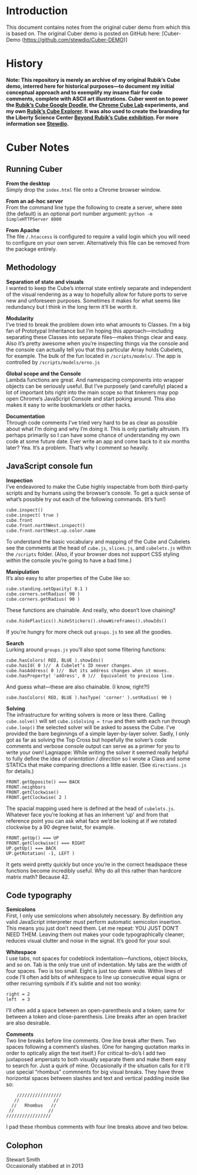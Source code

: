 # Introduction
This document contains notes from the original cuber demo from which this is based on.  The original Cuber demo is posted on GitHub here: [Cuber-Demo (https://github.com/stewdio/Cuber-DEMO)]

# History
**Note: This repository is merely an archive of my original Rubik’s Cube 
demo, interred here for historical purposes—to document my initial conceptual 
approach and to exemplify my insane flair for code comments, complete with 
ASCII art illustrations. Cuber went on to power the 
[Rubik’s Cube Google Doodle](https://www.google.com/doodles/rubiks-cube),
the [Chrome Cube Lab](https://chrome.com/cubelab) experiments, and my own 
[Rubik’s Cube Explorer](http://iamthecu.be). It was also used to create
the branding for the Liberty Science Center 
[Beyond Rubik’s Cube exhibition](http://brc.lsc.org). 
For more information see [Stewdio](http://stewd.io/w/rubikscube).**



# Cuber Notes

Running Cuber
------------------------------------------------------------------------------

__From the desktop__  
Simply drop the `index.html` file onto a Chrome browser window.

__From an ad-hoc server__  
From the command line type the following to create a server, where `8000` 
(the default) is an optional port number argument:
`python -m SimpleHTTPServer 8000`

__From Apache__  
The file `/.htaccess` is configured to require a valid login which you will 
need to configure on your own server. Alternatively this file can be removed
from the package entirely.




Methodology
------------------------------------------------------------------------------

__Separation of state and visuals__  
I wanted to keep the Cube’s internal state entirely separate and independent 
of the visual rendering as a way to hopefully allow for future ports to serve
new and unforeseen purposes. Sometimes it makes for what seems like redundancy
but I think in the long term it’ll be worth it. 

__Modularity__  
I’ve tried to break the problem down into what amounts to Classes. I’m a 
big fan of Prototypal Inheritance but I’m hoping this approach—including 
separating these Classes into separate files—makes things clear and easy.
Also it’s pretty awesome when you’re inspecting things via the console and 
the console can actually tell you that this particular Array holds Cubelets, 
for example. The bulk of the fun located in `/scripts/models/`. The app is 
controlled by `/scripts/models/erno.js`

__Global scope and the Console__  
Lambda functions are great. And namespacing components into wrapper objects
can be seriously useful. But I’ve purposely (and carefully) placed a lot
of important bits right into the main scope so that tinkerers may pop open 
Chrome’s JavaScript Console and start poking around. This also makes it easy 
to write bookmarklets or other hacks.

__Documentation__  
Through code comments I’ve tried very hard to be as clear as possible about
what I’m doing and why I’m doing it. This is only partially altruism. 
It’s perhaps primarily so I can have some chance of understanding my own code
at some future date. Ever write an app and come back to it six months later?
Yea. It’s a problem. That’s why I comment so heavily.




JavaScript console fun
------------------------------------------------------------------------------

__Inspection__  
I’ve endeavored to make the Cube highly inspectable from both third-party 
scripts and by humans using the browser’s console. To get a quick sense of 
what’s possible try out each of the following commands. (It’s fun!)
```
cube.inspect()  
cube.inspect( true )  
cube.front  
cube.front.northWest.inspect()  
cube.front.northWest.up.color.name  
```
To understand the basic vocabulary and mapping of the Cube and Cubelets see 
the comments at the head of `cube.js`, `slices.js`, and `cubelets.js` within
the `/scripts` folder. (Also, if your browser does not support CSS styling 
within the console you’re going to have a bad time.)

__Manipulation__  
It’s also easy to alter properties of the Cube like so:
```
cube.standing.setOpacity( 0.1 )  
cube.corners.setRadius( 90 )  
cube.corners.getRadius( 90 )  
```
These functions are chainable. And really, who doesn’t love chaining?
```
cube.hidePlastics().hideStickers().showWireframes().showIds()
```
If you’re hungry for more check out `groups.js` to see all the goodies.

__Search__  
Lurking around `groups.js` you’ll also spot some filtering functions: 

```
cube.hasColors( RED, BLUE ).showIds()  
cube.hasId( 0 )//  A Cubelet’s ID never changes.  
cube.hasAddress( 0 )//  But its address changes when it moves.  
cube.hasProperty( 'address', 0 )//  Equivalent to previous line.  
```
And guess what—these are also chainable. (I know, right?!)
```
cube.hasColors( RED, BLUE ).hasType( 'corner' ).setRadius( 90 )
```

__Solving__  
The infrastructure for writing solvers is more or less there. Calling 
`cube.solve()` will set `cube.isSolving = true` and then with each run through
`cube.loop()` the selected solver will be asked to assess the Cube. I’ve 
provided the bare beginnings of a simple layer-by-layer solver. Sadly, I only 
got as far as solving the Top Cross but hopefully the solver’s code comments 
and verbose console output can serve as a primer for you to write your own!
Lagniappe: While writing the solver it seemed really helpful to fully define
the idea of _orientation_ / _direction_ so I wrote a Class and some STATICs 
that make comparing directions a little easier. (See `directions.js` for 
details.)
```
FRONT.getOpposite() === BACK  
FRONT.neighbors  
FRONT.getClockwise()  
FRONT.getClockwise( 2 )  
```
The spacial mapping used here is defined at the head of `cubelets.js`. 
Whatever face you’re looking at has an inherrent ‘up’ and from that reference
point you can ask what face we’d be looking at if we rotated clockwise by a
90 degree twist, for example. 
```
FRONT.getUp() === UP  
FRONT.getClockwise() === RIGHT  
UP.getUp() === BACK  
UP.getRotation( -1, LEFT )  
```
It gets weird pretty quickly but once you’re in the correct headspace these 
functions become incredibly useful. Why do all this rather than hardcore 
matrix math? Because 42.




Code typography
------------------------------------------------------------------------------

__Semicolons__  
First, I only use semicolons when absolutely necessary. By definition any
valid JavaScript interpreter _must_ perform automatic semicolon insertion. 
This means you just don’t need them. Let me repeat: YOU JUST DON’T NEED THEM.
Leaving them out makes your code typographically cleaner; reduces visual 
clutter and noise in the signal. It’s good for your soul.

__Whitespace__  
I use tabs, not spaces for codeblock indentation—functions, object blocks, and
so on. Tab is the only true unit of indentation. My tabs are the width of four
spaces. Two is too small. Eight is just too damn wide. Within lines of code 
I’ll often add bits of whitespace to line up consecutive equal signs or other
recurring symbols if it’s subtle and not too wonky:
```  
right = 2  
left  = 3  
```  

I’ll often add a space between an open-parenthesis and a token; same for 
between a token and close-parenthesis. Line breaks after an open bracket are
also desirable. 

__Comments__  
Two line breaks before line comments. One line break after them. Two spaces 
following a comment’s slashes. (One for hanging quotation marks in order to
optically align the text itself.) For critical to-do’s I add two juxtaposed
ampersats to both visually separate them and make them easy to search for. 
Just a quirk of mine. Occasionally if the situation calls for it I’ll use 
special “rhombus” commnents for big visual breaks. They have three horizontal 
spaces between slashes and text and vertical padding inside like so:  
```  
    /////////////////  
   //             //  
  //   Rhombus   //  
 //             //  
/////////////////  
```  
I pad these rhombus comments with four line breaks above and two below.




Colophon
------------------------------------------------------------------------------

Stewart Smith  
Occasionally stabbed at in 2013  
